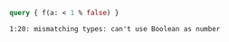 ```graphql
query { f(a: < 1 % false) }
```

```
1:20: mismatching types: can't use Boolean as number
```